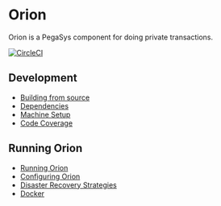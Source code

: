 # Orion
Orion is a PegaSys component for doing private transactions.

[![CircleCI](https://circleci.com/gh/ConsenSys/orion.svg?style=shield&circle-token=5f92fd966a971e60e57f53f2257fe5dda0fcf52c)](https://circleci.com/gh/ConsenSys/orion)

## Development

* [Building from source](documentation/development/building.md)
* [Dependencies](documentation/development/dependencies.md)
* [Machine Setup](documentation/development/machine_setup.md)
* [Code Coverage](documentation/development/code-coverage.md)


## Running Orion

* [Running Orion](documentation/install/running.md)
* [Configuring Orion](documentation/install/configure.md)
* [Disaster Recovery Strategies](documentation/install/disaster_recovery.md)
* [Docker](documentation/install/docker.md)


